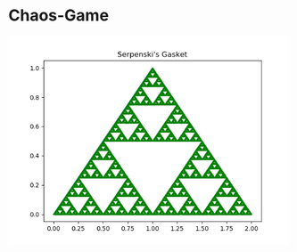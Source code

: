 # Chaos-Game
![Image description](https://github.com/sandeshpokhrel54/Chaos-Game/blob/master/hundred-thousand-iterarions.png)
